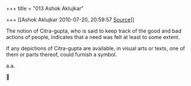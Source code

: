 +++
title = "013 Ashok Aklujkar"

+++
[[Ashok Aklujkar	2010-07-20, 20:59:57 [Source](https://groups.google.com/g/bvparishat/c/lBdT8dtF428)]]



The notion of Citra-gupta, who is said to keep track of the good and bad actions of people, indicates that a need was felt at least to some extent.

If any depictions of Citra-gupta are available, in visual arts or texts, one of them or parts thereof, could furnish a symbol.

a.a.



